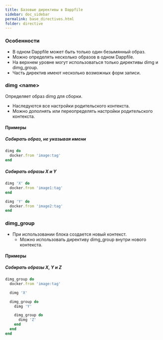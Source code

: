 ```yaml
---
title: Базовые директивы в Dappfile
sidebar: doc_sidebar
permalink: base_directives.html
folder: directive
---
```


### Особенности

* В одном Dappfile может быть только один безымянный образ.
* Можно определять несколько образов в одном Dappfile.
* На верхнем уровне могут использоваться только директивы dimg и dimg\_group.
* Часть директив имеют несколько возможных форм записи.

### dimg \<name\>

Определяет образ dimg для сборки.

* Наследуются все настройки родительского контекста.
* Можно дополнять или переопределять настройки родительского контекста.

#### Примеры

##### Собирать образ, не указывая имени
```ruby
dimg do
  docker.from 'image:tag'
end
```

##### Собирать образы X и Y
```ruby
dimg 'X' do
  docker.from 'image1:tag'
end

dimg 'Y' do
  docker.from 'image2:tag'
end
```

### dimg\_group

* При использовании блока создается новый контекст.
  * Можно использовать директиву dimg\_group внутри нового контекста.

#### Примеры

##### Собирать образы X, Y и Z
```ruby
dimg_group do
  docker.from 'image:tag'

  dimg 'X'

  dimg_group do
    dimg 'Y'

    dimg_group do
      dimg 'Z'
    end
  end
end
```
